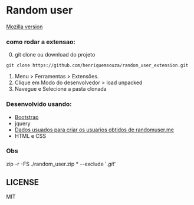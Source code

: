 # Random user

[Mozilla version](https://addons.mozilla.org/en-US/firefox/addon/simple-random-user-s/)

### como rodar a extensao:

0. git clone ou download do projeto
```
git clone https://github.com/henriquemsouza/random_user_extension.git
```

1. Menu > Ferramentas > Extensões.
2. Clique em Modo do desenvolvedor > load unpacked
3. Navegue e Selecione a pasta clonada


### Desenvolvido usando:

* [Bootstrap](https://getbootstrap.com/)
* jquery
* [Dados usuados para criar os usuarios obtidos de randomuser.me](https://randomuser.me/)
* HTML e CSS



### Obs

zip -r -FS ./random_user.zip * --exclude '*.git*'   


## LICENSE

MIT

